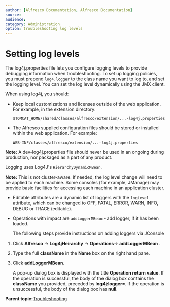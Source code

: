 ```yaml
---
author: [Alfresco Documentation, Alfresco Documentation]
source: 
audience: 
category: Administration
option: troubleshooting log levels
---
```


# Setting log levels

The log4j.properties file lets you configure logging levels to provide debugging information when troubleshooting. To set up logging policies, you must prepend `log4.logger` to the class name you want to log to, and set the logging level. You can set the log level dynamically using the JMX client.

When using log4j, you should:

-   Keep local customizations and licenses outside of the web application. For example, in the extension directory:

    ```
    $TOMCAT_HOME/shared/classes/alfresco/extension/...-log4j.properties
    ```

-   The Alfresco supplied configuration files should be stored or installed within the web application. For example:

    ```
    WEB-INF/classes/alfresco/extension/...-log4j.properties
    ```


**Note:** A dev-log4j.properties file should never be used in an ongoing during production, nor packaged as a part of any product.

Logging uses Log4J's `HierarchyDynamicMBean`.

**Note:** This is not cluster-aware. If needed, the log level change will need to be applied to each machine. Some consoles \(for example, JManage\) may provide basic facilities for accessing each machine in an application cluster.

-   Editable attributes are a dynamic list of loggers with the `logLevel` attribute, which can be changed to OFF, FATAL, ERROR, WARN, INFO, DEBUG or TRACE \(editable\).
-   Operations with impact are `addLoggerMBean` - add logger, if it has been loaded.

    The following steps provide instructions on adding loggers via JConsole


1.  Click **Alfresco** -\> **Log4jHeirarchy** -\> **Operations**-\> **addLoggerMBean** .

2.  Type the full **className** in the **Name** box on the right hand pane.

3.  Click **addLoggerMBean**.

    A pop-up dialog box is displayed with the title **Operation return value**. If the operation is successful, the body of the dialog box contains the **className** you provided, preceded by l**og4j:logger=**. If the operation is unsuccessful, the body of the dialog box has **null**.


**Parent topic:**[Troubleshooting](../concepts/ch-troubleshoot.md)

